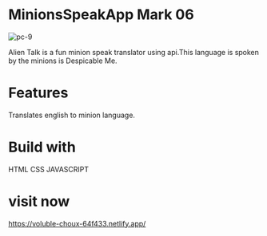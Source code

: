 # MinionsSpeakApp Mark 06
![pc-9](https://user-images.githubusercontent.com/112760422/204732291-b4c5a1c0-98aa-447b-b8bf-1afc5952e788.png)


Alien Talk is a fun minion speak translator using api.This language is spoken by the minions is Despicable Me.

# Features
 Translates english to minion language.
 
 # Build with
   HTML
   CSS
   JAVASCRIPT
   
  # visit now
  https://voluble-choux-64f433.netlify.app/
